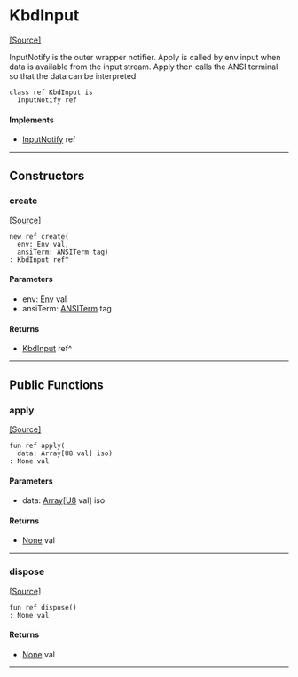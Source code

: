 # KbdInput
<span class="source-link">[[Source]](src/mqtt-terminal/handler.md#L-0-14)</span>

InputNotify is the outer wrapper notifier. Apply is called by env.input when data is 
available from the input stream. Apply then calls the ANSI terminal so that the data 
can be interpreted 


```pony
class ref KbdInput is
  InputNotify ref
```

#### Implements

* [InputNotify](builtin-InputNotify.md) ref

---

## Constructors

### create
<span class="source-link">[[Source]](src/mqtt-terminal/handler.md#L-0-22)</span>


```pony
new ref create(
  env: Env val,
  ansiTerm: ANSITerm tag)
: KbdInput ref^
```
#### Parameters

*   env: [Env](builtin-Env.md) val
*   ansiTerm: [ANSITerm](term-ANSITerm.md) tag

#### Returns

* [KbdInput](mqtt-terminal-KbdInput.md) ref^

---

## Public Functions

### apply
<span class="source-link">[[Source]](src/mqtt-terminal/handler.md#L-0-26)</span>


```pony
fun ref apply(
  data: Array[U8 val] iso)
: None val
```
#### Parameters

*   data: [Array](builtin-Array.md)\[[U8](builtin-U8.md) val\] iso

#### Returns

* [None](builtin-None.md) val

---

### dispose
<span class="source-link">[[Source]](src/mqtt-terminal/handler.md#L-0-29)</span>


```pony
fun ref dispose()
: None val
```

#### Returns

* [None](builtin-None.md) val

---

